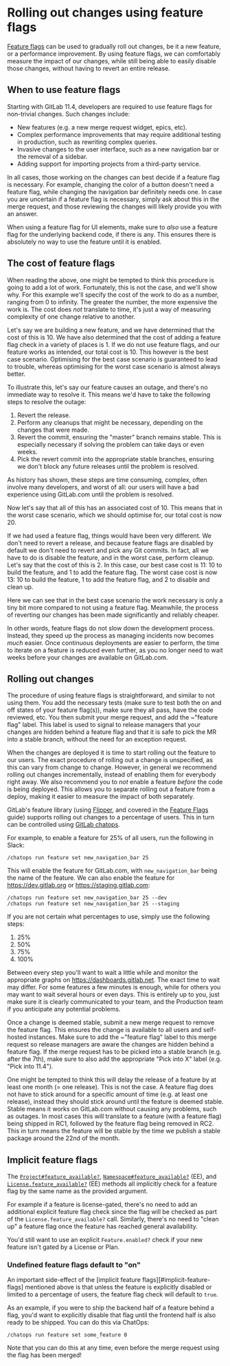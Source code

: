 # Rolling out changes using feature flags

[Feature flags](feature_flags.md) can be used to gradually roll out changes, be
it a new feature, or a performance improvement. By using feature flags, we can
comfortably measure the impact of our changes, while still being able to easily
disable those changes, without having to revert an entire release.

## When to use feature flags

Starting with GitLab 11.4, developers are required to use feature flags for
non-trivial changes. Such changes include:

- New features (e.g. a new merge request widget, epics, etc).
- Complex performance improvements that may require additional testing in
  production, such as rewriting complex queries.
- Invasive changes to the user interface, such as a new navigation bar or the
  removal of a sidebar.
- Adding support for importing projects from a third-party service.

In all cases, those working on the changes can best decide if a feature flag is
necessary. For example, changing the color of a button doesn't need a feature
flag, while changing the navigation bar definitely needs one. In case you are
uncertain if a feature flag is necessary, simply ask about this in the merge
request, and those reviewing the changes will likely provide you with an answer.

When using a feature flag for UI elements, make sure to _also_ use a feature
flag for the underlying backend code, if there is any. This ensures there is
absolutely no way to use the feature until it is enabled.

## The cost of feature flags

When reading the above, one might be tempted to think this procedure is going to
add a lot of work. Fortunately, this is not the case, and we'll show why. For
this example we'll specify the cost of the work to do as a number, ranging from
0 to infinity. The greater the number, the more expensive the work is. The cost
does _not_ translate to time, it's just a way of measuring complexity of one
change relative to another.

Let's say we are building a new feature, and we have determined that the cost of
this is 10. We have also determined that the cost of adding a feature flag check
in a variety of places is 1. If we do not use feature flags, and our feature
works as intended, our total cost is 10. This however is the best case scenario.
Optimising for the best case scenario is guaranteed to lead to trouble, whereas
optimising for the worst case scenario is almost always better.

To illustrate this, let's say our feature causes an outage, and there's no
immediate way to resolve it. This means we'd have to take the following steps to
resolve the outage:

1. Revert the release.
1. Perform any cleanups that might be necessary, depending on the changes that
   were made.
1. Revert the commit, ensuring the "master" branch remains stable. This is
   especially necessary if solving the problem can take days or even weeks.
1. Pick the revert commit into the appropriate stable branches, ensuring we
   don't block any future releases until the problem is resolved.

As history has shown, these steps are time consuming, complex, often involve
many developers, and worst of all: our users will have a bad experience using
GitLab.com until the problem is resolved.

Now let's say that all of this has an associated cost of 10. This means that in
the worst case scenario, which we should optimise for, our total cost is now 20.

If we had used a feature flag, things would have been very different. We don't
need to revert a release, and because feature flags are disabled by default we
don't need to revert and pick any Git commits. In fact, all we have to do is
disable the feature, and in the worst case, perform cleanup. Let's say that 
the cost of this is 2. In this case, our best case cost is 11: 10 to build the 
feature, and 1 to add the feature flag. The worst case cost is now 13: 10 to 
build the feature, 1 to add the feature flag, and 2 to disable and clean up.

Here we can see that in the best case scenario the work necessary is only a tiny
bit more compared to not using a feature flag. Meanwhile, the process of
reverting our changes has been made significantly and reliably cheaper.

In other words, feature flags do not slow down the development process. Instead,
they speed up the process as managing incidents now becomes _much_ easier. Once
continuous deployments are easier to perform, the time to iterate on a feature
is reduced even further, as you no longer need to wait weeks before your changes
are available on GitLab.com.

## Rolling out changes

The procedure of using feature flags is straightforward, and similar to not
using them. You add the necessary tests (make sure to test both the on and off
states of your feature flag(s)), make sure they all pass, have the code
reviewed, etc. You then submit your merge request, and add the ~"feature flag"
label. This label is used to signal to release managers that your changes are
hidden behind a feature flag and that it is safe to pick the MR into a stable
branch, without the need for an exception request.

When the changes are deployed it is time to start rolling out the feature to our
users. The exact procedure of rolling out a change is unspecified, as this can
vary from change to change. However, in general we recommend rolling out changes
incrementally, instead of enabling them for everybody right away. We also
recommend you to _not_ enable a feature _before_ the code is being deployed.
This allows you to separate rolling out a feature from a deploy, making it
easier to measure the impact of both separately.

GitLab's feature library (using
[Flipper](https://github.com/jnunemaker/flipper), and covered in the [Feature
Flags](feature_flags.md) guide) supports rolling out changes to a percentage of
users. This in turn can be controlled using [GitLab
chatops](https://docs.gitlab.com/ee/ci/chatops/).

For example, to enable a feature for 25% of all users, run the following in
Slack:

```
/chatops run feature set new_navigation_bar 25
```

This will enable the feature for GitLab.com, with `new_navigation_bar` being the
name of the feature. We can also enable the feature for <https://dev.gitlab.org>
or <https://staging.gitlab.com>:

```
/chatops run feature set new_navigation_bar 25 --dev
/chatops run feature set new_navigation_bar 25 --staging
```

If you are not certain what percentages to use, simply use the following steps:

1. 25%
1. 50%
1. 75%
1. 100%

Between every step you'll want to wait a little while and monitor the
appropriate graphs on <https://dashboards.gitlab.net>. The exact time to wait
may differ. For some features a few minutes is enough, while for others you may
want to wait several hours or even days. This is entirely up to you, just make
sure it is clearly communicated to your team, and the Production team if you
anticipate any potential problems.

Once a change is deemed stable, submit a new merge request to remove the
feature flag. This ensures the change is available to all users and self-hosted
instances. Make sure to add the ~"feature flag" label to this merge request so
release managers are aware the changes are hidden behind a feature flag. If the
merge request has to be picked into a stable branch (e.g. after the 7th), make
sure to also add the appropriate "Pick into X" label (e.g. "Pick into 11.4").

One might be tempted to think this will delay the release of a feature by at
least one month (= one release). This is not the case. A feature flag does not
have to stick around for a specific amount of time (e.g. at least one release),
instead they should stick around until the feature is deemed stable. Stable
means it works on GitLab.com without causing any problems, such as outages. In
most cases this will translate to a feature (with a feature flag) being shipped
in RC1, followed by the feature flag being removed in RC2. This in turn means
the feature will be stable by the time we publish a stable package around the
22nd of the month.

## Implicit feature flags

The [`Project#feature_available?`][project-fa],
[`Namespace#feature_available?`][namespace-fa] (EE), and
[`License.feature_available?`][license-fa] (EE) methods all implicitly check for
a feature flag by the same name as the provided argument.

For example if a feature is license-gated, there's no need to add an additional
explicit feature flag check since the flag will be checked as part of the
`License.feature_available?` call. Similarly, there's no need to "clean up" a
feature flag once the feature has reached general availability.

You'd still want to use an explicit `Feature.enabled?` check if your new feature
isn't gated by a License or Plan.

[project-fa]: https://gitlab.com/gitlab-org/gitlab-ee/blob/4cc1c62918aa4c31750cb21dfb1a6c3492d71080/app/models/project_feature.rb#L63-68
[namespace-fa]: https://gitlab.com/gitlab-org/gitlab-ee/blob/4cc1c62918aa4c31750cb21dfb1a6c3492d71080/ee/app/models/ee/namespace.rb#L71-85
[license-fa]: https://gitlab.com/gitlab-org/gitlab-ee/blob/4cc1c62918aa4c31750cb21dfb1a6c3492d71080/ee/app/models/license.rb#L293-300

### Undefined feature flags default to "on"

An important side-effect of the [implicit feature
flags][#implicit-feature-flags] mentioned above is that unless the feature is
explicitly disabled or limited to a percentage of users, the feature flag check
will default to `true`.

As an example, if you were to ship the backend half of a feature behind a flag,
you'd want to explicitly disable that flag until the frontend half is also ready
to be shipped. You can do this via ChatOps:

```
/chatops run feature set some_feature 0
```

Note that you can do this at any time, even before the merge request using the
flag has been merged!
